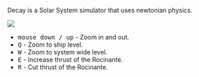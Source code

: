 Decay is a Solar System simulator that uses newtonian physics.

![](screenshots/latest.png)

- <kbd>mouse down / up</kbd> - Zoom in and out.
- <kbd>Q</kbd> - Zoom to ship level.
- <kbd>W</kbd> - Zoom to system wide level.
- <kbd>E</kbd> - Increase thrust of the Rocinante.
- <kbd>R</kbd> - Cut thrust of the Rocinante.
